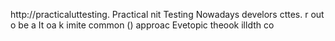 
http://practicaluttesting.
Practical nit Testing 
Nowadays develors cttes.  r out o be a
It   oa  k imite common     () approac Evetopic  theook  illdth co













